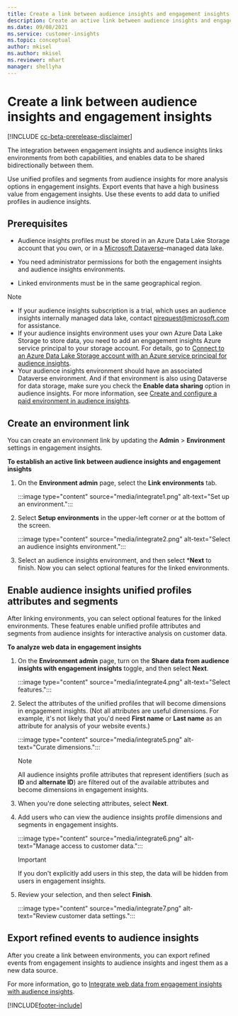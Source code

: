 ```yaml
---
title: Create a link between audience insights and engagement insights
description: Create an active link between audience insights and engagement insights to enable bidirectional sharing of data.
ms.date: 09/08/2021
ms.service: customer-insights
ms.topic: conceptual
author: mkisel
ms.author: mkisel
ms.reviewer: mhart
manager: shellyha
---
```


# Create a link between audience insights and engagement insights

[!INCLUDE [cc-beta-prerelease-disclaimer](includes/cc-beta-prerelease-disclaimer.md)]

The integration between engagement insights and audience insights links environments from both capabilities, and enables data to be shared bidirectionally between them.

Use unified profiles and segments from audience insights for more analysis options in engagement insights. Export events that have a high business value from engagement insights. Use these events to add data to unified profiles in audience insights.

## Prerequisites

- Audience insights profiles must be stored in an Azure Data Lake Storage account that you own, or in a [Microsoft Dataverse](/powerapps/maker/data-platform/data-platform-intro.md)&ndash;managed data lake. 

- You need administrator permissions for both the engagement insights and audience insights environments.

- Linked environments must be in the same geographical region.

> [!NOTE]
> - If your audience insights subscription is a trial, which uses an audience insights internally managed data lake, contact [pirequest@microsoft.com](mailto:pirequest@microsoft.com) for assistance. 
> - If your audience insights environment uses your own Azure Data Lake Storage to store data, you need to add an engagement insights Azure service principal to your storage account. For details, go to [Connect to an Azure Data Lake Storage account with an Azure service principal for audience insights](../audience-insights/connect-service-principal.md). 
> - Your audience insights environment should have an associated Dataverse environment. And if that environment is also using Dataverse for data storage, make sure you check the **Enable data sharing** option in audience insights. For more information, see [Create and configure a paid environment in audience insights](../audience-insights/get-started-paid.md).

## Create an environment link

You can create an environment link by updating the **Admin** > **Environment** settings in engagement insights.

**To establish an active link between audience insights and engagement insights**

1. On the **Environment admin** page, select the **Link environments** tab.

    :::image type="content" source="media/integrate1.png" alt-text="Set up an environment.":::

1. Select **Setup environments** in the upper-left corner or at the bottom of the screen.

     :::image type="content" source="media/integrate2.png" alt-text="Select an audience insights environment.":::

1. Select an audience insights environment, and then select ***Next** to finish. Now you can select optional features for the linked environments.
 
## Enable audience insights unified profiles attributes and segments

After linking environments, you can select optional features for the linked environments. These features enable unified profile attributes and segments from audience insights for interactive analysis on customer data.

**To analyze web data in engagement insights**

1. On the **Environment admin** page, turn on the **Share data from audience insights with engagement insights** toggle, and then select **Next**.

    :::image type="content" source="media/integrate4.png" alt-text="Select features.":::

1. Select the attributes of the unified profiles that will become dimensions in engagement insights. (Not all attributes are useful dimensions. For example, it's not likely that you'd need **First name** or **Last name** as an attribute for analysis of your website events.)

    :::image type="content" source="media/integrate5.png" alt-text="Curate dimensions.":::

   >[!NOTE]
   > All audience insights profile attributes that represent identifiers (such as **ID** and **alternate ID**) are filtered out of the available attributes and become dimensions in engagement insights.

1. When you're done selecting attributes, select **Next**.
1. Add users who can view the audience insights profile dimensions and segments in engagement insights.

    :::image type="content" source="media/integrate6.png" alt-text="Manage access to customer data.":::

   > [!IMPORTANT]
   > If you don't explicitly add users in this step, the data will be hidden from users in engagement insights.

1. Review your selection, and then select **Finish**.

    :::image type="content" source="media/integrate7.png" alt-text="Review customer data settings.":::

## Export refined events to audience insights

After you create a link between environments, you can export refined events from engagement insights to audience insights and ingest them as a new data source. 

For more information, go to [Integrate web data from engagement insights with audience insights](../audience-insights/integrate-engagement-insights.md).

<!--
## Share engagement insights refined events with audience insights

After you create a link between environments, a new option becomes available for you to share [refined events](refined-events.md) with audience insights.

Consider the following when creating refined events for audience insights: 

- Provide a meaningful name for the refined event. It will be used as an activity name in audience insights.
- Select at least the following properties to create an activity in audience insights: 
    - Signal.Action.Name indicates the activity details.
    - Signal.User.Id maps with the customer ID.
    - Signal.View.Uri is a web address as a basis for segments or measures.
    - Signal.Export.Id is a primary key for events.
    - Signal.Timestamp determines the date and time for the activity.

To share refined events:

1. From the engagement insights menu, select **Data** and then select the **Events** tab.
2. On the **Action** menu, select **Share as activity**.

    :::image type="content" source="media/integrate8.png" alt-text="Data shared events settings.":::

3. You can view and stop actively shared events on the **Export and Sharing** tab.
4. -- per Michael K, we need a mock here (Mukesh needs to update to reflect what happens in AUI once a user shares a refined event (i.e. no longer AUI, data wrangler needs to go discover data in the storage, the shared event is available as a DS and entity, correct?)

### Attach refined events shared as activities to unified profiles in audience insights

You can bring customer web activity data from engagement insights into audience insights. In addition to transactional, demographic, or behavioral data, you can view activities on the web in unified customer profiles. You can then use these profiles to get insights such as segments, measures, and predictions for audience activation.

Follow the steps in [data unification](../audience-insights/data-unification.md) to map, match, and merge website authentication information to unified profiles in audience insights.

You can also share refined events that are now available in audience insights, identified as data sources and entities. 

Next, you can relate event data from engagement insights as unified activities in customer profiles.

### Relate refined event data as an activity of a customer profile

After unifying the data, you can configure the activity for the customer profile. For more information, go to [Customer activities](../audience-insights/activities.md).

:::image type="content" source="media/web-event-activity.png" alt-text="Activities page with expanded Edit activity pane.":::

Next, configure the new activity by using mapping elements: 

- **Primary Key**: Signal.Export.Id, a unique ID that is available for every event record in engagement insights. This property is automatically generated.

- **Timestamp**: Signal.Timestamp in the event property.

- **Event**: Signal.Name, the event name that you want to track.

- **Web address**: Signal.View.Uri that refers to the URI of the page that created the event.

- **Details**: Signal.Action.Name to represent the information to associate with the event. The selected property in this case indicates that the event is for email promotion.

- **Activity type**: In this example, we choose the existing activity type WebLog. This selection is a useful filter option to run prediction models or create segments based on this activity type.

- **Set up relationship**: This important setting ties the activity to existing customer profiles. **Signal.User.Id** is the identifier configured in the SDK to be collected. It relates to the user ID in other data sources that are configured in audience insights. 

This example configures the relationship between Signal.User.Id and RetailCustomers:CustomerRetailId, which is the primary key that was identified in the map step of the data unification process.

After processing the activities, you can review customer records and open a customer card to see activities from engagement insights in the timeline. 

> [!TIP]
> To find a customer ID that has an engagement insights activity, go to **Entities** and preview the data for the UnifiedActivity entity. **ActivityTypeDisplay = WebLog** contains the engagement insights activity configured in the preceding example. Copy the customer ID for one of those records and search<!--note from editor: Edit okay? I couldn't quite follow this.-- > for that ID on the **Customers** page.

--> 

[!INCLUDE[footer-include](../includes/footer-banner.md)]

